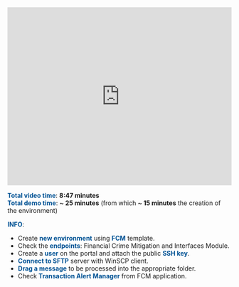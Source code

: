 <html>
 <body>
<iframe src="https://www.youtube.com/embed/XBsmOZvg-z8"
width="100%" height="400" frameborder="0" allowfullscreen></iframe>
 </body>
</html>


<br>

<span style="color:#005294">**Total video time**</span>: **8:47 minutes**
<br>
<span style="color:#005294">**Total demo time**</span>: **~ 25 minutes** (from which **~ 15 minutes** the creation of the environment)

<span style="color:#005294">**INFO**</span>:
<br>
 - Create <span style="color:#005294">**new environment**</span> using <span style="color:#005294">**FCM**</span> template.
 - Check the <span style="color:#005294">**endpoints**</span>: Financial Crime Mitigation and Interfaces Module.
 - Create a <span style="color:#005294">**user**</span> on the portal and attach the public <span style="color:#005294">**SSH key**</span>.
 - <span style="color:#005294">**Connect to SFTP**</span> server with WinSCP client.
 - <span style="color:#005294">**Drag a message**</span> to be processed into the appropriate folder.
 - Check <span style="color:#005294">**Transaction Alert Manager**</span> from FCM application.



